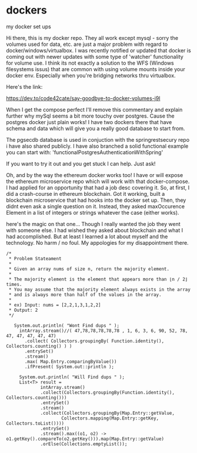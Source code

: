 # dockers
my docker set ups

Hi there, this is my docker repo. They all work except mysql - sorry the volumes used for data, etc. are just a major problem
with regard to docker/windows/virtualbox. I was recently notified or updated that docker is coming out with newer updates with some
type of 'watcher' functionality for volume use. I think its not exactly a solution to the WFS (Windows filesystems issus) that are common
with using volume mounts inside your docker env. Especially when you're bridging networks thru virtualbox.

Here's the link:

   https://dev.to/code42cate/say-goodbye-to-docker-volumes-j9l


When I get the compose perfect I'll remove this commentary and explain further why
mySql seems a bit more touchy over postgres. Cause the postgres docker just plain works! 
I have two dockers there that have schema and data which will give you a really good database to start from.

The pgsecdb database is used in conjuction with the springrestsecury repo i have also shared publicly. I have also branched a solid
functional example you can start with: 'functionalPostgresAuthenticationWithSpring'

If you want to try it out and you get stuck I can help. Just ask!

Oh, and by the way the ethereum docker works too! I have or will expose the ethereum microservice repo which will work with that
docker-compose. I had applied for an opportunity that had a job desc covering it. So, at first, I did a crash-course in ethereum blockchain. 
Got it working, built a blockchain microservice that had hooks into the docker set up. Then, they didnt even ask a single question on it.
Instead, they asked maxOccurence Element in a list of integers or strings whatever the case (either works). 

here's the magic on that one... Though I really wanted the job they went with someone else. I had wished they asked about blockchain and
what I had accomplished. But at least I learned a lot about myself and the technology. No harm / no foul. My appologies for my disappointment
there.

	/*
	 * Problem Stateament
	 *
	 * Given an array nums of size n, return the majority element.
	 *
	 * The majority element is the element that appears more than ⌊n / 2⌋ times. 
	 * You may assume that the majority element always exists in the array
	 * and is always more than half of the values in the array.
	 *
	 * ex) Input: nums = [2,2,1,3,1,2,2]
	 * Output: 2
	 */
	 
   	   System.out.println( "Wont Find dups " );
	     intArray.stream()//( 47,78,78,78,78,78 , 1, 6, 3, 6, 90, 52, 78, 47, 47, 47, 47, 47)
	       .collect( Collectors.groupingBy( Function.identity(), Collectors.counting() ) )
	       .entrySet()
	       .stream()
	       .max( Map.Entry.comparingByValue())
	       .ifPresent( System.out::println );

	     System.out.println( "Will Find dups " );
	     List<T> result =
	    		 intArray.stream()
	    		 .collect(Collectors.groupingBy(Function.identity(), Collectors.counting()))
	    		 .entrySet()
	    		 .stream()
	    		 .collect(Collectors.groupingBy(Map.Entry::getValue,
	    				 Collectors.mapping(Map.Entry::getKey, Collectors.toList())))
	    		 .entrySet()
	    		 .stream().max((o1, o2) -> o1.getKey().compareTo(o2.getKey())).map(Map.Entry::getValue)
	    		 .orElse(Collections.emptyList());


